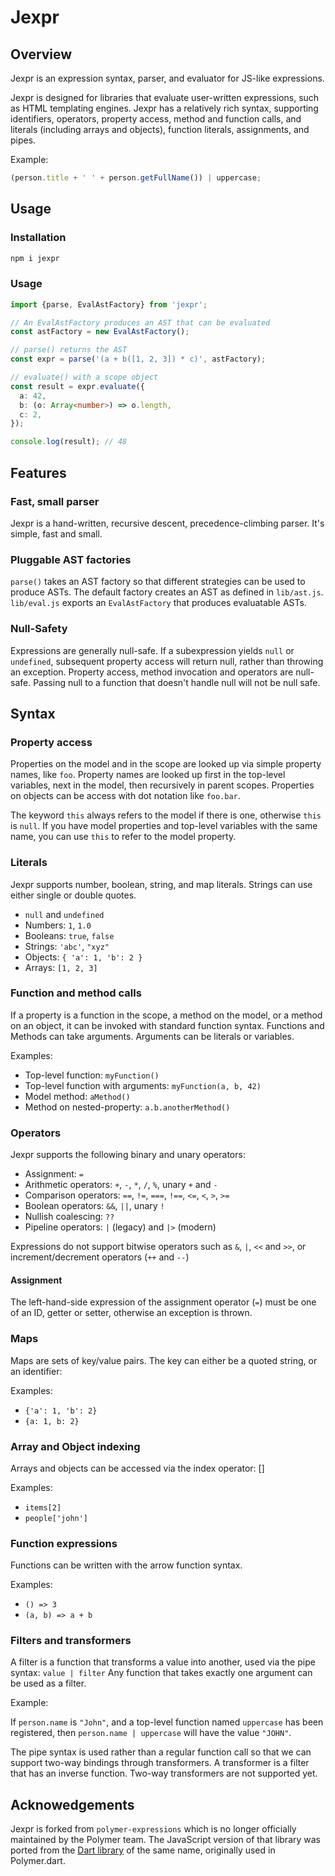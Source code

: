 # Jexpr

## Overview

Jexpr is an expression syntax, parser, and evaluator for JS-like expressions.

Jexpr is designed for libraries that evaluate user-written expressions, such as
HTML templating engines. Jexpr has a relatively rich syntax, supporting
identifiers, operators, property access, method and function calls, and
literals (including arrays and objects), function literals, assignments,
and pipes.

Example:

```js
(person.title + ' ' + person.getFullName()) | uppercase;
```

## Usage

### Installation

```bash
npm i jexpr
```

### Usage

```ts
import {parse, EvalAstFactory} from 'jexpr';

// An EvalAstFactory produces an AST that can be evaluated
const astFactory = new EvalAstFactory();

// parse() returns the AST
const expr = parse('(a + b([1, 2, 3]) * c)', astFactory);

// evaluate() with a scope object
const result = expr.evaluate({
  a: 42,
  b: (o: Array<number>) => o.length,
  c: 2,
});

console.log(result); // 48
```

## Features

### Fast, small parser

Jexpr is a hand-written, recursive descent, precedence-climbing parser. It's
simple, fast and small.

### Pluggable AST factories

`parse()` takes an AST factory so that different strategies can be used to
produce ASTs. The default factory creates an AST as defined in `lib/ast.js`.
`lib/eval.js` exports an `EvalAstFactory` that produces evaluatable ASTs.

### Null-Safety

Expressions are generally null-safe. If a subexpression yields `null` or
`undefined`, subsequent property access will return null, rather than throwing
an exception. Property access, method invocation and operators are null-safe.
Passing null to a function that doesn't handle null will not be null safe.

## Syntax

### Property access

Properties on the model and in the scope are looked up via simple property
names, like `foo`. Property names are looked up first in the top-level
variables, next in the model, then recursively in parent scopes. Properties on
objects can be access with dot notation like `foo.bar`.

The keyword `this` always refers to the model if there is one, otherwise `this`
is `null`. If you have model properties and top-level variables with the same
name, you can use `this` to refer to the model property.

### Literals

Jexpr supports number, boolean, string, and map literals. Strings
can use either single or double quotes.

- `null` and `undefined`
- Numbers: `1`, `1.0`
- Booleans: `true`, `false`
- Strings: `'abc'`, `"xyz"`
- Objects: `{ 'a': 1, 'b': 2 }`
- Arrays: `[1, 2, 3]`

### Function and method calls

If a property is a function in the scope, a method on the model, or a method on
an object, it can be invoked with standard function syntax. Functions and
Methods can take arguments. Arguments can be literals or variables.

Examples:

- Top-level function: `myFunction()`
- Top-level function with arguments: `myFunction(a, b, 42)`
- Model method: `aMethod()`
- Method on nested-property: `a.b.anotherMethod()`

### Operators

Jexpr supports the following binary and unary operators:

- Assignment: `=`
- Arithmetic operators: `+`, `-`, `*`, `/`, `%`, unary `+` and `-`
- Comparison operators: `==`, `!=`, `===`, `!==`, `<=`, `<`, `>`, `>=`
- Boolean operators: `&&`, `||`, unary `!`
- Nullish coalescing: `??`
- Pipeline operators: `|` (legacy) and `|>` (modern)

Expressions do not support bitwise operators such as `&`, `|`, `<<` and `>>`, or
increment/decrement operators (`++` and `--`)

#### Assignment

The left-hand-side expression of the assignment operator (`=`) must be one of an
ID, getter or setter, otherwise an exception is thrown.

### Maps

Maps are sets of key/value pairs. The key can either be a quoted string, or an
identifier:

Examples:
- `{'a': 1, 'b': 2}`
- `{a: 1, b: 2}`

### Array and Object indexing

Arrays and objects can be accessed via the index operator: []

Examples:

- `items[2]`
- `people['john']`

### Function expressions

Functions can be written with the arrow function syntax.

Examples:

- `() => 3`
- `(a, b) => a + b`

### Filters and transformers

A filter is a function that transforms a value into another, used via the pipe
syntax: `value | filter` Any function that takes exactly one argument can be
used as a filter.

Example:

If `person.name` is `"John"`, and a top-level function named `uppercase` has
been registered, then `person.name | uppercase` will have the value `"JOHN"`.

The pipe syntax is used rather than a regular function call so that we can
support two-way bindings through transformers. A transformer is a filter that
has an inverse function. Two-way transformers are not supported yet.

## Acknowedgements

Jexpr is forked from `polymer-expressions` which is no longer officially
maintained by the Polymer team. The JavaScript version of that library was
ported from the
[Dart library](https://github.com/dart-archive/polymer-expressions) of the same
name, originally used in Polymer.dart.
